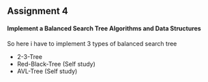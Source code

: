## Assignment 4

#### Implement a Balanced Search Tree Algorithms and Data Structures

So here i have to implement 3 types of balanced search tree
* 2-3-Tree
* Red-Black-Tree (Self study)
* AVL-Tree (Self study)


